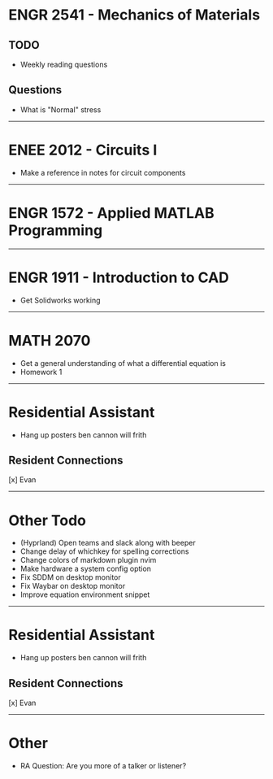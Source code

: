 # ENGR 2541 - Mechanics of Materials
## TODO
  - Weekly reading questions
## Questions
  - What is "Normal" stress

***

# ENEE 2012 - Circuits I
  - Make a reference in notes for circuit components

***

# ENGR 1572 - Applied MATLAB Programming

***

# ENGR 1911 - Introduction to CAD
  - Get Solidworks working

***

# MATH 2070
  - Get a general understanding of what a differential equation is
  - Homework 1

***

# Residential Assistant
  - Hang up posters
  ben cannon
  will frith
## Resident Connections
  [x] Evan

***

# Other Todo
  - (Hyprland) Open teams and slack along with beeper
  - Change delay of whichkey for spelling corrections
  - Change colors of markdown plugin nvim
  - Make hardware a system config option
  - Fix SDDM on desktop monitor
  - Fix Waybar on desktop monitor
  - Improve equation environment snippet

***

# Residential Assistant
  - Hang up posters
  ben cannon
  will frith
## Resident Connections
  [x] Evan

***

# Other
  - RA Question: Are you more of a talker or listener?
